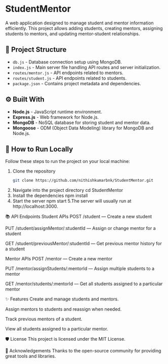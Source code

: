 # StudentMentor

A web application designed to manage student and mentor information efficiently. This project allows adding students, creating mentors, assigning students to mentors, and updating mentor-student relationships.

## 📂 Project Structure

- `db.js` - Database connection setup using MongoDB.
- `index.js` - Main server file handling API routes and server initialization.
- `routes/mentor.js` - API endpoints related to mentors.
- `routes/student.js` - API endpoints related to students.
- `package.json` - Contains project metadata and dependencies.

## ⚙️ Built With

- **Node.js** - JavaScript runtime environment.
- **Express.js** - Web framework for Node.js.
- **MongoDB** - NoSQL database for storing student and mentor data.
- **Mongoose** - ODM (Object Data Modeling) library for MongoDB and Node.js.

## 🚀 How to Run Locally

Follow these steps to run the project on your local machine:

1. Clone the repository
   ```bash
   git clone https://github.com/nithishkumarbnk/StudentMentor.git
2. Navigate into the project directory
   cd StudentMentor
3. Install the dependencies
   npm install
4. Start the server
   npm start
5.The server will usually run at http://localhost:3000.

📚 API Endpoints
Student APIs
POST /student — Create a new student

PUT /student/assignMentor/:studentId — Assign or change mentor for a student

GET /student/previousMentor/:studentId — Get previous mentor history for a student

Mentor APIs
POST /mentor — Create a new mentor

PUT /mentor/assignStudents/:mentorId — Assign multiple students to a mentor

GET /mentor/students/:mentorId — Get all students assigned to a particular mentor

✨ Features
Create and manage students and mentors.

Assign mentors to students and reassign when needed.

Track previous mentors of a student.

View all students assigned to a particular mentor.

🛡️ License
This project is licensed under the MIT License.

🙌 Acknowledgements
Thanks to the open-source community for providing great tools and libraries.
